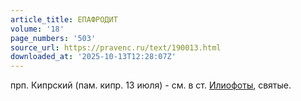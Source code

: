 ```yaml
---
article_title: ЕПАФРОДИТ
volume: '18'
page_numbers: '503'
source_url: https://pravenc.ru/text/190013.html
downloaded_at: '2025-10-13T12:28:07Z'
---
```


прп. Кипрский (пам. кипр. 13 июля) - см. в ст. [Илиофоты](https://pravenc.ru/text/Илиофоты.html), святые.

